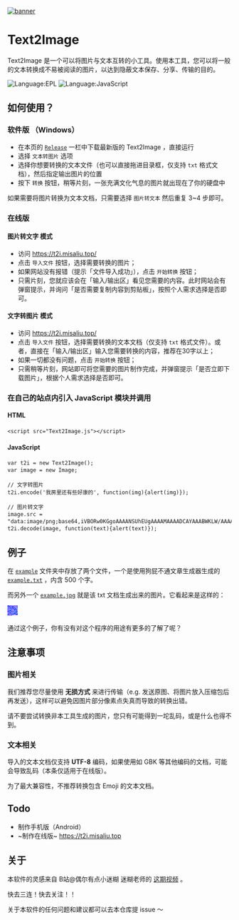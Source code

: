 [![banner](https://z3.ax1x.com/2021/04/06/c3elOH.png)](https://imgtu.com/i/c3elOH)
# Text2Image

Text2Image 是一个可以将图片与文本互转的小工具。使用本工具，您可以将一般的文本转换成不易被阅读的图片，以达到隐蔽文本保存、分享、传输的目的。

![Language:EPL](https://img.shields.io/badge/Language-EPL-brightgreen)
![Language:JavaScript](https://img.shields.io/badge/Language-JavaScript-brightgreen)

## 如何使用？

### 软件版 （Windows）

- 在本页的 [`Release`](https://github.com/MisaLiu/Text2Image/releases) 一栏中下载最新版的 Text2Image ，直接运行
- 选择 `文本转图片` 选项
- 选择你想要转换的文本文件（也可以直接拖进目录框，仅支持 `txt` 格式文档），然后指定输出图片的位置
- 按下 `转换` 按钮，稍等片刻，一张充满文化气息的图片就出现在了你的硬盘中

如果需要将图片转换为文本文档，只需要选择 `图片转文本` 然后重复 3~4 步即可。

### 在线版

#### 图片转文字 模式

- 访问 https://t2i.misaliu.top/
- 点击 `导入文件` 按钮，选择需要转换的图片；
- 如果网站没有报错（提示「文件导入成功」），点击 `开始转换` 按钮；
- 只需片刻，您就应该会在「输入/输出区」看见您需要的内容。此时网站会有弹窗提示，并询问「是否需要复制内容到剪贴板」，按照个人需求选择是否即可。

#### 文字转图片 模式

- 访问 https://t2i.misaliu.top/
- 点击 `导入文件` 按钮，选择需要转换的文本文档（仅支持 `txt` 格式文件）。或者，直接在「输入/输出区」输入您需要转换的内容，推荐在30字以上；
- 如果一切都没有问题，点击 `开始转换` 按钮；
- 只需稍等片刻，网站即可将您需要的图片制作完成，并弹窗提示「是否立即下载图片」，根据个人需求选择是否即可。

### 在自己的站点内引入 JavaScript 模块并调用

#### HTML

```
<script src="Text2Image.js"></script>
```

#### JavaScript

```
var t2i = new Text2Image();
var image = new Image;

// 文字转图片
t2i.encode('我房里还有些好康的', function(img){alert(img)});

// 图片转文字
image.src = "data:image/png;base64,iVBORw0KGgoAAAANSUhEUgAAAAMAAAADCAYAAABWKLW/AAAAL0lEQVQYV2Osjfz/34qVgSFjIQMDo37a//+N/xkYOjiBHP6k//+vf2JgsFzNwAAAGJMN4Gg/pDYAAAAASUVORK5CYII=";
t2i.decode(image, function(text){alert(text)});
```

## 例子

在 [`example`](https://github.com/MisaLiu/Text2Image/tree/main/example) 文件夹中存放了两个文件，一个是使用狗屁不通文章生成器生成的 [`example.txt`](https://github.com/MisaLiu/Text2Image/blob/main/example/example.txt) ，内含 500 个字。

而另外一个 [`example.jpg`](https://github.com/MisaLiu/Text2Image/blob/main/example/example.jpg) 就是该 txt 文档生成出来的图片。它看起来是这样的：

![例子](https://raw.githubusercontent.com/MisaLiu/Text2Image/main/example/example.jpg)

通过这个例子，你有没有对这个程序的用途有更多的了解了呢？

## 注意事项

### 图片相关

我们推荐您尽量使用 **无损方式** 来进行传输（e.g. 发送原图、将图片放入压缩包后再发送），这样可以避免因图片部分像素点失真而导致的转换出错。

请不要尝试转换非本工具生成的图片，您只有可能得到一坨乱码，或是什么也得不到。

### 文本相关

导入的文本文档仅支持 **UTF-8** 编码，如果使用如 GBK 等其他编码的文档，可能会导致乱码（本条仅适用于在线版）。

为了最大兼容性，不推荐转换包含 Emoji 的文本文档。

## Todo

- 制作手机版（Android）
- ~制作在线版~ https://t2i.misaliu.top

## 关于

本软件的灵感来自 B站@偶尔有点小迷糊 迷糊老师的 [这期视频](https://www.bilibili.com/video/BV1Ai4y1V7rg) 。

快去三连！快去关注！！

关于本软件的任何问题和建议都可以去本仓库提 issue ～
